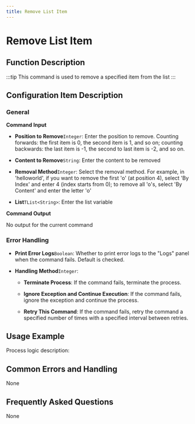 ```yaml
---
title: Remove List Item
---
```


# Remove List Item

## Function Description

:::tip 
This command is used to remove a specified item from the list
:::

## Configuration Item Description

### General

**Command Input**

- **Position to Remove**`Integer`: Enter the position to remove. Counting forwards: the first item is 0, the second item is 1, and so on; counting backwards: the last item is -1, the second to last item is -2, and so on.

- **Content to Remove**`String`: Enter the content to be removed

- **Removal Method**`Integer`: Select the removal method. For example, in 'helloworld', if you want to remove the first 'o' (at position 4), select 'By Index' and enter 4 (index starts from 0); to remove all 'o's, select 'By Content' and enter the letter 'o'

- **List**`TList<String>`: Enter the list variable


**Command Output**

No output for the current command


### Error Handling

- **Print Error Logs**`Boolean`: Whether to print error logs to the "Logs" panel when the command fails. Default is checked. 

- **Handling Method**`Integer`:

    - **Terminate Process**: If the command fails, terminate the process.

    - **Ignore Exception and Continue Execution**: If the command fails, ignore the exception and continue the process.

    - **Retry This Command**: If the command fails, retry the command a specified number of times with a specified interval between retries.

## Usage Example

Process logic description:

## Common Errors and Handling

None

## Frequently Asked Questions

None

